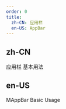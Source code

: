 ```yaml
---
order: 0
title:
  zh-CN: 应用栏
  en-US: AppBar
---
```


## zh-CN

应用栏 基本用法

## en-US

MAppBar Basic Usage

